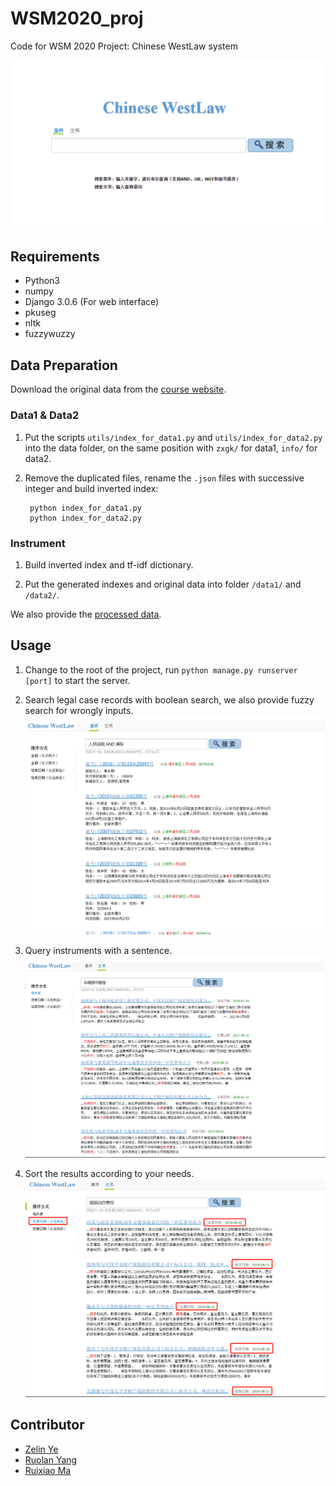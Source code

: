 # WSM2020_proj

Code for WSM 2020 Project: Chinese WestLaw system

![demo](https://github.com/shinshiner/WSM2020_proj/blob/master/figures/index.png?raw=true)

## Requirements

* Python3
* numpy
* Django 3.0.6 (For web interface)
* pkuseg
* nltk
* fuzzywuzzy

## Data Preparation

Download the original data from the [course website](https://adapt.seiee.sjtu.edu.cn/wsm2020/wsm_proj1_data/).

### Data1 & Data2

1. Put the scripts `utils/index_for_data1.py` and `utils/index_for_data2.py` into the data folder, on the same position with `zxgk/` for data1, `info/` for data2.

2. Remove the duplicated files, rename the `.json` files with successive integer and build inverted index:

		python index_for_data1.py
		python index_for_data2.py

### Instrument
1. Build inverted index and tf-idf dictionary.

2. Put the generated indexes and original data into folder `/data1/` and `/data2/`.

We also provide the [processed data](https://github.com/pandao/editor.md "Editor.md").

## Usage

1. Change to the root of the project, run `python manage.py runserver [port]` to start the server.

2. Search legal case records with boolean search, we also provide fuzzy search for wrongly inputs.
![boolean](https://github.com/shinshiner/WSM2020_proj/blob/master/figures/case.png?raw=true)

3. Query instruments with a sentence.
![query sentence](https://github.com/shinshiner/WSM2020_proj/blob/master/figures/instrument.png?raw=true)

4. Sort the results according to your needs.
![sort](https://github.com/shinshiner/WSM2020_proj/blob/master/figures/sort_instrument.png?raw=true)

## Contributor

* [Zelin Ye](https://github.com/shinshiner)
* [Ruolan Yang](https://github.com/MARCAXIAO)
* [Ruixiao Ma](https://github.com/ruolanyang)